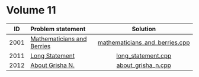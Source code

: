 # Volume 11

|  ID  |                               Problem statement                                 |                              Solution                              |
|:----:|:--------------------------------------------------------------------------------|:------------------------------------------------------------------:|
| 2001 | [Mathematicians and Berries](http://acm.timus.ru/problem.aspx?space=1&num=2001) | [mathematicians_and_berries.cpp](./mathematicians_and_berries.cpp) |
| 2011 | [Long Statement](http://acm.timus.ru/problem.aspx?space=1&num=2011)             | [long_statement.cpp](./long_statement.cpp)                         |
| 2012 | [About Grisha N.](http://acm.timus.ru/problem.aspx?space=1&num=2012)            | [about_grisha_n.cpp](./about_grisha_n.cpp)                         |
